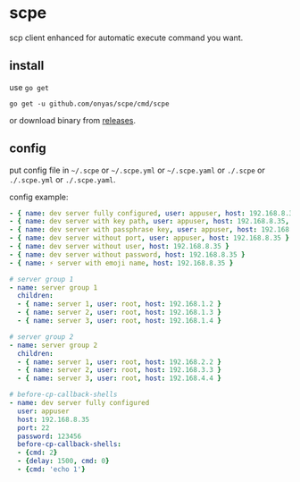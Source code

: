 # scpe


scp client enhanced for automatic execute command you want.


## install

use `go get`

```
go get -u github.com/onyas/scpe/cmd/scpe
```

or download binary from [releases](//github.com/onyas/scpe/releases).

## config

put config file in `~/.scpe` or `~/.scpe.yml` or `~/.scpe.yaml` or `./.scpe` or `./.scpe.yml` or `./.scpe.yaml`.

config example:

```yaml
- { name: dev server fully configured, user: appuser, host: 192.168.8.35, port: 22, password: 123456 }
- { name: dev server with key path, user: appuser, host: 192.168.8.35, port: 22, keypath: /root/.ssh/id_rsa }
- { name: dev server with passphrase key, user: appuser, host: 192.168.8.35, port: 22, keypath: /root/.ssh/id_rsa, passphrase: abcdefghijklmn}
- { name: dev server without port, user: appuser, host: 192.168.8.35 }
- { name: dev server without user, host: 192.168.8.35 }
- { name: dev server without password, host: 192.168.8.35 }
- { name: ⚡️ server with emoji name, host: 192.168.8.35 }

# server group 1
- name: server group 1
  children:
  - { name: server 1, user: root, host: 192.168.1.2 }
  - { name: server 2, user: root, host: 192.168.1.3 }
  - { name: server 3, user: root, host: 192.168.1.4 }

# server group 2
- name: server group 2
  children:
  - { name: server 1, user: root, host: 192.168.2.2 }
  - { name: server 2, user: root, host: 192.168.3.3 }
  - { name: server 3, user: root, host: 192.168.4.4 }

# before-cp-callback-shells
- name: dev server fully configured
  user: appuser
  host: 192.168.8.35
  port: 22
  password: 123456
  before-cp-callback-shells:
  - {cmd: 2}
  - {delay: 1500, cmd: 0}
  - {cmd: 'echo 1'}
  
 ```
